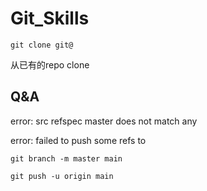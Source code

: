 # Git_Skills

`git clone git@`

从已有的repo  clone

## Q&A

error: src refspec master does not match any

error: failed to push some refs to

`git branch -m master main`

`git push -u origin main`